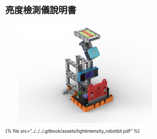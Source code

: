 # 亮度檢測儀說明書

<figure><img src="../../../.gitbook/assets/lightintensity_robotbit.png" alt=""><figcaption></figcaption></figure>

{% file src="../../../.gitbook/assets/lightintensity_robotbit.pdf" %}
